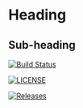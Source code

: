 <h1>Heading</h1>

<h2>Sub-heading</h2>

[![Build Status](https://travis-ci.com/40478666/sem.svg?branch=master)](https://travis-ci.com/40478666/sem)

[![LICENSE](https://img.shields.io/github/license/40478666/sem.svg?style=flat-square)](https://github.com/40478666/sem/blob/master/LICENSE)

[![Releases](https://img.shields.io/github/release/40478666/sem/all.svg?style=flat-square)](https://github.com/40478666/sem/releases)

